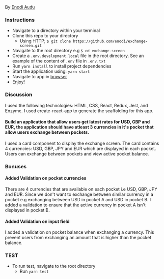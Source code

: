 By [Enodi Audu](https://github.com/enodi)

### Instructions

- Navigate to a directory within your terminal
- Clone this repo to your directory
  - Using HTTP; `$ git clone https://github.com/enodi/exchange-screen.git`
- Navigate to the root directory e.g `$ cd exchange-screen`
- Create a `.env.development.local` file in the root directory. See an example of the content of `.env` file in `.env.txt`
- Run `yarn install` to install project dependencies
- Start the application using: `yarn start`
- Navigate to app in [browser](http://localhost:3000)
- Enjoy!

### Discussion

I used the following technologies: HTML, CSS, React, Redux, Jest, and Enzyme.
I used create-react-app to generate the scaffolding for this app.

#### Build an application that allow users get latest rates for USD, GBP and EUR, the application should have atleast 3 currencies in it's pocket that allow users exchange between pockets.

I used a card component to display the exchange screen. The card contains 4 currencies: USD, GBP, JPY and EUR which are displayed in each pocket. Users can exchange between pockets and view active pocket balance.

### Bonuses

#### Added Validation on pocket currencies

There are 4 currencies that are available on each pocket i.e USD, GBP, JPY and EUR. Since we don't want to exchange between similar currency in a pocket e.g exchanging between USD in pocket A and USD in pocket B. I added a validation to ensure that the active currency in pocket A isn't displayed in pocket B.

#### Added Validation on input field

I added a validation on pocket balance when exchanging a currency. This prevent users from exchanging an amount that is higher than the pocket balance.

### TEST

- To run test, navigate to the root directory
  - Run `yarn test`
